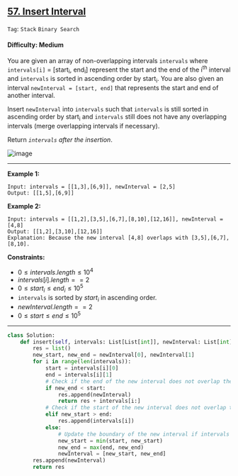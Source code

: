 ## [57. Insert Interval](https://leetcode.com/problems/insert-interval)

```Tag```: ```Stack``` ```Binary Search```

#### Difficulty: Medium

You are given an array of non-overlapping intervals ```intervals``` where ```intervals[i]``` = [start<sub>i</sub>, end<sub>i</sub>] represent the start and the end of the i<sup>th</sup> interval and ```intervals``` is sorted in ascending order by start<sub>i</sub>. You are also given an interval ```newInterval = [start, end]``` that represents the start and end of another interval.

Insert ```newInterval``` into ```intervals``` such that ```intervals``` is still sorted in ascending order by start<sub>i</sub> and ```intervals``` still does not have any overlapping intervals (merge overlapping intervals if necessary).

Return _```intervals``` after the insertion_.

![image](https://github.com/quananhle/Python/assets/35042430/beff725b-5687-40ad-9a26-3d8585d0531a)

---

__Example 1:__
```
Input: intervals = [[1,3],[6,9]], newInterval = [2,5]
Output: [[1,5],[6,9]]
```

__Example 2:__
```
Input: intervals = [[1,2],[3,5],[6,7],[8,10],[12,16]], newInterval = [4,8]
Output: [[1,2],[3,10],[12,16]]
Explanation: Because the new interval [4,8] overlaps with [3,5],[6,7],[8,10].
```

__Constraints:__

- $0 \le intervals.length \le 10^4$
- $intervals[i].length == 2$
- $0 \le start_i \le end_i \le 10^5$
- ```intervals``` is sorted by $start_i$ in ascending order.
- $newInterval.length == 2$
- $0 \le start \le end \le 10^5$

---


```Python
class Solution:
    def insert(self, intervals: List[List[int]], newInterval: List[int]) -> List[List[int]]:
        res = list()
        new_start, new_end = newInterval[0], newInterval[1]
        for i in range(len(intervals)):
            start = intervals[i][0]
            end = intervals[i][1]
            # Check if the end of the new interval does not overlap the start of the intervals
            if new_end < start:
                res.append(newInterval)
                return res + intervals[i:]
            # Check if the start of the new interval does not overlap the end of the intervals
            elif new_start > end:
                res.append(intervals[i])
            else:
                # Update the boundary of the new interval if intervals overlapping
                new_start = min(start, new_start)
                new_end = max(end, new_end)
                newInterval = [new_start, new_end]
        res.append(newInterval)
        return res
```
